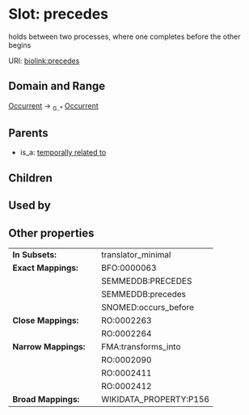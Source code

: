 
# Slot: precedes


holds between two processes, where one completes before the other begins

URI: [biolink:precedes](https://w3id.org/biolink/vocab/precedes)


## Domain and Range

[Occurrent](Occurrent.md) ->  <sub>0..*</sub> [Occurrent](Occurrent.md)

## Parents

 *  is_a: [temporally related to](temporally_related_to.md)

## Children


## Used by


## Other properties

|  |  |  |
| --- | --- | --- |
| **In Subsets:** | | translator_minimal |
| **Exact Mappings:** | | BFO:0000063 |
|  | | SEMMEDDB:PRECEDES |
|  | | SEMMEDDB:precedes |
|  | | SNOMED:occurs_before |
| **Close Mappings:** | | RO:0002263 |
|  | | RO:0002264 |
| **Narrow Mappings:** | | FMA:transforms_into |
|  | | RO:0002090 |
|  | | RO:0002411 |
|  | | RO:0002412 |
| **Broad Mappings:** | | WIKIDATA_PROPERTY:P156 |

